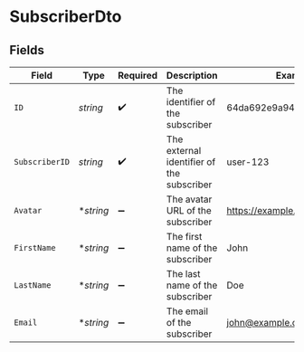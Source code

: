 # SubscriberDto


## Fields

| Field                                     | Type                                      | Required                                  | Description                               | Example                                   |
| ----------------------------------------- | ----------------------------------------- | ----------------------------------------- | ----------------------------------------- | ----------------------------------------- |
| `ID`                                      | *string*                                  | :heavy_check_mark:                        | The identifier of the subscriber          | 64da692e9a94fb2e6449ad07                  |
| `SubscriberID`                            | *string*                                  | :heavy_check_mark:                        | The external identifier of the subscriber | user-123                                  |
| `Avatar`                                  | **string*                                 | :heavy_minus_sign:                        | The avatar URL of the subscriber          | https://example.com/avatar.png            |
| `FirstName`                               | **string*                                 | :heavy_minus_sign:                        | The first name of the subscriber          | John                                      |
| `LastName`                                | **string*                                 | :heavy_minus_sign:                        | The last name of the subscriber           | Doe                                       |
| `Email`                                   | **string*                                 | :heavy_minus_sign:                        | The email of the subscriber               | john@example.com                          |